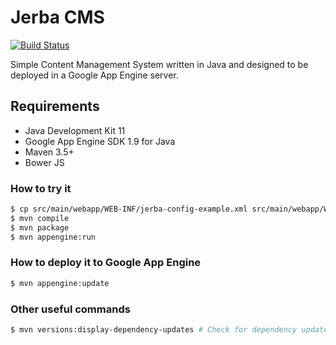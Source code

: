 # Jerba CMS

[![Build Status](https://travis-ci.org/santiagolizardo/jerba.svg?branch=master)](https://travis-ci.org/santiagolizardo/jerba)

Simple Content Management System written in Java and designed to be deployed in a Google App Engine server.

## Requirements

  - Java Development Kit 11
  - Google App Engine SDK 1.9 for Java
  - Maven 3.5+
  - Bower JS

### How to try it

```sh
$ cp src/main/webapp/WEB-INF/jerba-config-example.xml src/main/webapp/WEB-INF/jerba-config.xml
$ mvn compile
$ mvn package
$ mvn appengine:run
```

### How to deploy it to Google App Engine

```sh
$ mvn appengine:update
```

### Other useful commands

```sh
$ mvn versions:display-dependency-updates # Check for dependency updates
```


